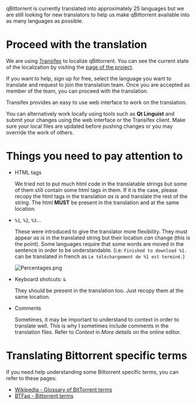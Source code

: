 qBittorrent is currently translated into approximately 25 languages but we are still looking for new translators to help us make qBittorrent available into as many languages as possible.

# Proceed with the translation
We are using [Transifex](https://www.transifex.com/) to localize qBittorrent. You can see the current state of the localization by visiting the [page of the project](https://www.transifex.com/sledgehammer999/qbittorrent/).

If you want to help, sign up for free, select the language you want to translate and request to join the translation team.
Once you are accepted as member of the team, you can proceed with the translation.

Transifex provides an easy to use web interface to work on the translation.

You can alternatively work locally using tools such as **Qt Linguist** and submit your changes using the web interface or the Transifex client. Make sure your local files are updated before pushing changes or you may override the work of others.

# Things you need to pay attention to
* HTML tags

  We tried not to put much html code in the translatable strings but some of them still contain some html tags in them. If it is the case, please recopy the html tags in the translation *as is* and translate the rest of the string. The html **MUST** be present in the translation and at the same location.

* `%1`, `%2`, `%3`...

  These were introduced to give the translator more flexibility. They must appear *as is* in the translated string but their location *can* change (this is the point). Some languages require that some words are moved in the sentence in order to be understandable. (i.e: `Finished to download %1.` can be translated in french as `Le téléchargement de %1 est terminé.`)

  ![Percentages.png](http://www.qbittorrent.org/wiki-images/Percentages.png)

* Keyboard shotcuts: `&`

  They should be present in the translation too. Just recopy them at the same location.

* Comments

  Sometimes, it may be important to understand to context in order to translate well. This is why I sometimes include comments in the translation files. Refer to *Context* in *More details* on the online editor.

# Translating Bittorrent specific terms
If you need help understanding some Bittorrent specific terms, you can refer to these pages:
* [Wikipedia - Glossary of BitTorrent terms](https://en.wikipedia.org/wiki/Glossary_of_BitTorrent_terms)
* [BTFaq - Bittorrent terms](http://btfaq.com/serve/cache/23.html)

